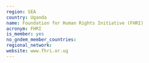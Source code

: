 ```yaml
---
region: SEA
country: Uganda
name: Foundation for Human Rights Initiative (FHRI)
acronym: FHRI
is_member: yes
no_gndem_member_countries: 
regional_network: 
website: www.fhri.or.ug
---
```


